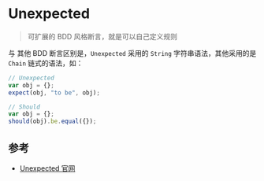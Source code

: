 # Unexpected

> 可扩展的 BDD 风格断言，就是可以自己定义规则

与 其他 BDD 断言区别是，`Unexpected` 采用的 `String` 字符串语法，其他采用的是 `Chain` 链式的语法，如：

```js
// Unexpected
var obj = {};
expect(obj, "to be", obj);
```

```js
// Should
var obj = {};
should(obj).be.equal({});
```

## 参考

- [Unexpected 官网](http://unexpected.js.org/)
